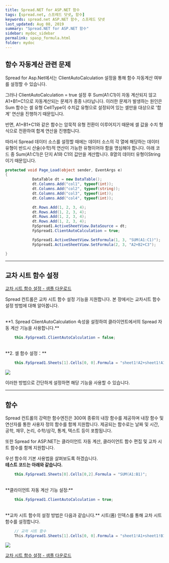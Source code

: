 ```yaml
---
title: Spread.NET for ASP.NET 함수
tags: [spread.net, 스프레드 닷넷, 함수]
keywords: spread.net ASP.NET 함수, 스프레드 닷넷
last_updated: Aug 08, 2019
summary: "Spread.NET for ASP.NET 함수"
sidebar: mydoc_sidebar
permalink: spasp_formula.html
folder: mydoc
---
```


## 함수 자동계산 관련 문제

Spread for Asp.Net에서는 ClientAutoCalculation 설정을 통해 함수 자동계산 여부를 설정할 수 있습니다.

그러나 ClientAutoCalculation = true 설정 후 Sum(A1:C1)이 자동 계산되지 않고 A1+B1+C1으로 자동계산되는 문제가 종종 나타납니다. 이러한 문제가 발생하는 원인은 Sum 함수는 셀 유형 CellType이 수치값 유형으로 설정되어 있는 셀만을 대상으로 '합계' 연산을 진행하기 때문입니다.

반면, A1+B1+C1와 같은 함수는 암묵적 유형 전환이 이루어지기 때문에 셀 값을 수치 형식으로 전환하여 합계 연산을 진행합니다.

따라서 Spread 데이터 소스를 설정할 때에는 데이터 소스의 각 열에 해당하는 데이터 유형이 반드시 산술(수학)적 연산이 가능한 유형이어야 함을 명심해야 합니다. 아래 코드 중 Sum(A1:C1)은 단지 A1와 C1의 값만을 계산합니다. B열의 데이터 유형이String이기 때문입니다.

```csharp
protected void Page_Load(object sender, EventArgs e)
{
            DataTable dt = new DataTable();
            dt.Columns.Add("col1", typeof(int));
            dt.Columns.Add("col2", typeof(string));
            dt.Columns.Add("col3", typeof(int));
            dt.Columns.Add("col4", typeof(int));

            dt.Rows.Add(1, 2, 3, 4);
            dt.Rows.Add(1, 2, 3, 4);
            dt.Rows.Add(1, 2, 3, 4);
            dt.Rows.Add(1, 2, 3, 4);
            FpSpread1.ActiveSheetView.DataSource = dt;
            FpSpread1.ClientAutoCalculation = true;

            FpSpread1.ActiveSheetView.SetFormula(1, 3, "SUM(A1:C1)");
            FpSpread1.ActiveSheetView.SetFormula(2, 3, "A2+B2+C3");

}
```

---

## 교차 시트 함수 설정

[교차 시트 함수 설정 - 샘플 다운로드](https://www.grapecity.co.kr/files/SpreadNET/Samples/Spread_ASP_Formula.zip)

Spread 컨트롤은 교차 시트 함수 설정 기능을 지원합니다. 본 장에서는 교차시트 함수 설정 방법에 대해 알아봅니다.

<br />
**1.  Spread ClientAutoCalculation 속성을 설정하여 클라이언트에서의 Spread 자동 계산 기능을 사용합니다.**

```csharp
    this.FpSpread1.ClientAutoCalculation = false;
```

<br />
**2. 셀 함수 설정：**

```csharp
    this.FpSpread1.Sheets[1].Cells[0, 0].Formula = "sheet1!A2+sheet1!A1";
```

![](https://www.grapecity.co.kr/images/training/spread/tc3-2-1.gif)

이러한 방법으로 간단하게 설정하면 해당 기능을 사용할 수 있습니다.

---

## 함수

Spread 컨트롤의 강력한 함수엔진은 300여 종류의 내장 함수를 제공하며 내장 함수 및 연산자를 통한 사용자 정의 함수를 함께 지원합니다. 제공되는 함수로는 날짜 및 시간, 공학, 재무, 논리, 수학/삼각, 통계, 텍스트 등이 포함됩니다.

또한 Spread for ASP.NET는 클라이언트 자동 계산, 클라이언트 함수 편집 및 교차 시트 함수를 함께 지원합니다.

우선 함수의 기본 사용법을 살펴보도록 하겠습니다.
<br />
**테스트 코드는 아래와 같습니다.**

```csharp
    this.FpSpread1.Sheets[0].Cells[0,2].Formula = "SUM(A1:B1)";
```

<br />
**클라이언트 자동 계산 기능 설정:**

```csharp
    this.FpSpread1.ClientAutoCalculation = true;
```

<br />
**교차 시트 함수의 설정 방법은 다음과 같습니다.**
시트(폼) 인덱스를 통해 교차 시트 함수를 설정합니다.

```csharp
    // 교차 시트 함수
    This.FpSpread1.Sheets[1].Cells[0, 0].Formula = "sheet1!A1+sheet1!B1";
```

![](https://www.grapecity.co.kr/images/training/spread/tc3-3-1.png)

[교차 시트 함수 설정 - 샘플 다운로드](https://www.grapecity.co.kr/files/SpreadNET/Samples/Spread_ASP_Formula.zip)
